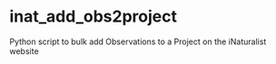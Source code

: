 # inat_add_obs2project
Python script to bulk add Observations to a Project on the iNaturalist website
